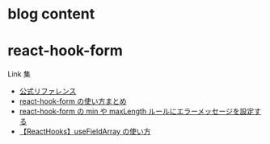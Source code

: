 # blog content

# react-hook-form

Link 集

- [公式リファレンス](https://react-hook-form.com/)
- [react-hook-form の使い方まとめ](https://qiita.com/NozomuTsuruta/items/60d15d97eeef71993f06)
- [react-hook-form の min や maxLength ルールにエラーメッセージを設定する](https://zenn.dev/kenara/articles/744607ec0705f8)
- [【ReactHooks】useFieldArray の使い方](https://zenn.dev/sanpi34/articles/43b01aea17e02e)

